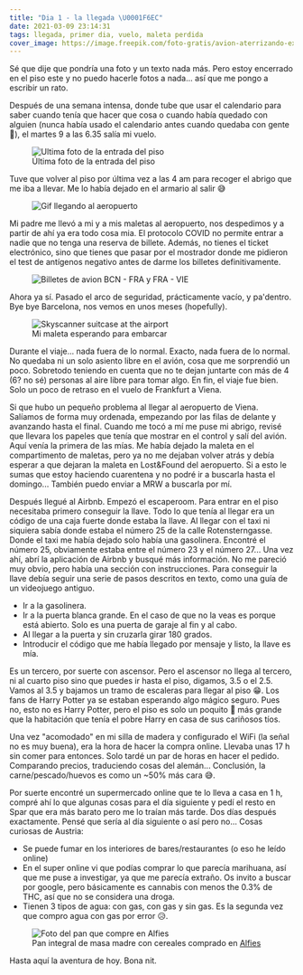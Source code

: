 ```yaml
---
title: "Dia 1 - la llegada \U0001F6EC"
date: 2021-03-09 23:14:31
tags: llegada, primer dia, vuelo, maleta perdida
cover_image: https://image.freepik.com/foto-gratis/avion-aterrizando-exactamente-aeropuerto-pista_165577-193.jpg
---
```


Sé que dije que pondría una foto y un texto nada más. Pero estoy encerrado en el piso este y no puedo hacerle fotos a nada... así que me pongo a escribir un rato.

Después de una semana intensa, donde tube que usar el calendario para saber cuando tenía que hacer que cosa o cuando había quedado con alguien (nunca había usado el calendario antes cuando quedaba con gente 🤣), el martes 9 a las 6.35 salía mi vuelo.

<figure>
    <img src="https://d26aplmy81ikda.cloudfront.net/IMG_20210309_042427.jpg" alt="Ultima foto de la entrada del piso">
    <figcaption>Última foto de la entrada del piso</figcaption>
</figure>

Tuve que volver al piso por última vez a las 4 am para recoger el abrigo que me iba a llevar. Me lo había dejado en el armario al salir 😅

<figure>
    <img src="https://d26aplmy81ikda.cloudfront.net/airportpark.gif" alt="Gif llegando al aeropuerto">
</figure>

Mi padre me llevó a mi y a mis maletas al aeropuerto, nos despedimos y a partir de ahí ya era todo cosa mia. El protocolo COVID no permite entrar a nadie que no tenga una reserva de billete. Además, no tienes el ticket electrónico, sino que tienes que pasar por el mostrador donde me pidieron el test de antígenos negativo antes de darme los billetes definitivamente.

<figure>
    <img src="https://d26aplmy81ikda.cloudfront.net/photo_2021-03-10_23-46-13.jpg" alt="Billetes de avion BCN - FRA y FRA - VIE">
</figure>

Ahora ya sí. Pasado el arco de seguridad, prácticamente vacío, y pa'dentro. Bye bye Barcelona, nos vemos en unos meses (hopefully).

<figure>
    <img src="https://d26aplmy81ikda.cloudfront.net/IMG_20210309_061435.jpg" alt="Skyscanner suitcase at the airport">
    <figcaption>Mi maleta esperando para embarcar</figcaption>
</figure>

Durante el viaje... nada fuera de lo normal. Exacto, nada fuera de lo normal. No quedaba ni un solo asiento libre en el avión, cosa que me sorprendió un poco. Sobretodo teniendo en cuenta que no te dejan juntarte con más de 4 (6? no sé) personas al aire libre para tomar algo. 
En fin, el viaje fue bien. Solo un poco de retraso en el vuelo de Frankfurt a Viena.

Si que hubo un pequeño problema al llegar al aeropuerto de Viena. Salíamos de forma muy ordenada, empezando por las filas de delante y avanzando hasta el final. Cuando me tocó a mí me puse mi abrigo, revisé que llevara los papeles que tenía que mostrar en el control y salí del avión. Aquí venía la primera de las mías. Me había dejado la maleta en el compartimento de maletas, pero ya no me dejaban volver atrás y debía esperar a que dejaran la maleta en Lost&Found del aeropuerto.
Si a esto le sumas que estoy haciendo cuarentena y no podré ir a buscarla hasta el domingo... También puedo enviar a MRW a buscarla por mí.

Después llegué al Airbnb. Empezó el escaperoom. Para entrar en el piso necesitaba primero conseguir la llave. Todo lo que tenía al llegar era un código de una caja fuerte donde estaba la llave. Al llegar con el taxi ni siquiera sabía donde estaba el número 25 de la calle Rotensterngasse. Donde el taxi me había dejado solo había una gasolinera. Encontré el número 25, obviamente estaba entre el número 23 y el número 27...
Una vez ahí, abrí la aplicación de Airbnb y busqué más información. No me pareció muy obvio, pero había una sección con instrucciones. Para conseguir la llave debía seguir una serie de pasos descritos en texto, como una guía de un videojuego antiguo.
- Ir a la gasolinera.
- Ir a la puerta blanca grande. En el caso de que no la veas es porque está abierto. Solo es una puerta de garaje al fin y al cabo.
- Al llegar a la puerta y sin cruzarla girar 180 grados.
- Introducir el código que me había llegado por mensaje y listo, la llave es mía.

Es un tercero, por suerte con ascensor. Pero el ascensor no llega al tercero, ni al cuarto piso sino que puedes ir hasta el piso, digamos, 3.5 o el 2.5. Vamos al 3.5 y bajamos un tramo de escaleras para llegar al piso 😁. Los fans de Harry Potter ya se estaban esperando algo mágico seguro.
Pues no, esto no es Harry Potter, pero el piso es solo un poquito 🤏 más grande que la habitación que tenía el pobre Harry en casa de sus cariñosos tíos.

Una vez "acomodado" en mi silla de madera y configurado el WiFi (la señal no es muy buena), era la hora de hacer la compra online. Llevaba unas 17 h sin comer para entonces. Solo tardé un par de horas en hacer el pedido. Comparando precios, traduciendo cosas del alemán... Conclusión, la carne/pescado/huevos es como un ~50% más cara 😅. 

Por suerte encontré un supermercado online que te lo lleva a casa en 1 h, compré ahí lo que algunas cosas para el día siguiente y pedí el resto en Spar que era más barato pero me lo traían más tarde. Dos días después exactamente. Pensé que sería al día siguiente o así pero no... 
Cosas curiosas de Austria:
 - Se puede fumar en los interiores de bares/restaurantes (o eso he leído online)
 - En el super online vi que podías comprar lo que parecía marihuana, así que me puse a investigar, ya que me parecía extraño. Os invito a buscar por google, pero básicamente es cannabis con menos the 0.3% de THC, así que no se considera una droga.
 - Tienen 3 tipos de agua: con gas, con gas y sin gas. Es la segunda vez que compro agua con gas por error 😥.

<figure>
    <img src="https://d26aplmy81ikda.cloudfront.net/photo_2021-03-11_00-39-44.jpg" alt="Foto del pan que compre en Alfies">
    <figcaption>Pan integral de masa madre con cereales comprado en <a href="https://www.alfies.at/produkt/brot-gebaeck/backstube/brotocnik-bio-vollkorn-rustikal-laib-1kg" target="_blank" rel="noopener noreferrer">Alfies</a></figcaption>
</figure>

Hasta aquí la aventura de hoy. Bona nit.